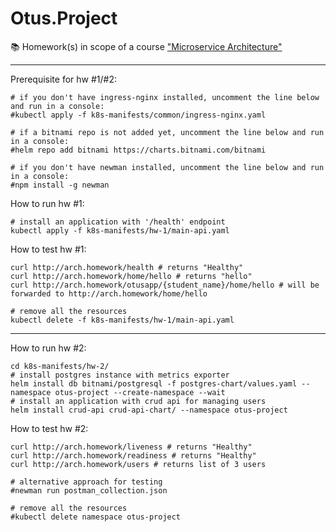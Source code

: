 # Otus.Project
📚 Homework(s) in scope of a course ["Microservice Architecture"](https://otus.ru/lessons/microservice-architecture/)

---

Prerequisite for hw #1/#2:
```console
# if you don't have ingress-nginx installed, uncomment the line below and run in a console:
#kubectl apply -f k8s-manifests/common/ingress-nginx.yaml

# if a bitnami repo is not added yet, uncomment the line below and run in a console:
#helm repo add bitnami https://charts.bitnami.com/bitnami

# if you don't have newman installed, uncomment the line below and run in a console:
#npm install -g newman
```

How to run hw #1:
```console
# install an application with '/health' endpoint
kubectl apply -f k8s-manifests/hw-1/main-api.yaml
```

How to test hw #1:
```console
curl http://arch.homework/health # returns "Healthy"
curl http://arch.homework/home/hello # returns "hello"
curl http://arch.homework/otusapp/{student_name}/home/hello # will be forwarded to http://arch.homework/home/hello

# remove all the resources
kubectl delete -f k8s-manifests/hw-1/main-api.yaml
```

---

How to run hw #2:
```console
cd k8s-manifests/hw-2/
# install postgres instance with metrics exporter
helm install db bitnami/postgresql -f postgres-chart/values.yaml --namespace otus-project --create-namespace --wait
# install an application with crud api for managing users
helm install crud-api crud-api-chart/ --namespace otus-project
```

How to test hw #2:
```console
curl http://arch.homework/liveness # returns "Healthy"
curl http://arch.homework/readiness # returns "Healthy"
curl http://arch.homework/users # returns list of 3 users

# alternative approach for testing
#newman run postman_collection.json

# remove all the resources
#kubectl delete namespace otus-project
```
